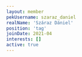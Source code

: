 ```yaml
---
layout: member
pekUsername: szaraz_daniel
realName: 'Száraz Dániel'
position: 'tag'
joinDate: 2021-04
interests: []
active: true
---
```

